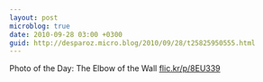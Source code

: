 ```yaml
---
layout: post
microblog: true
date: 2010-09-28 03:00 +0300
guid: http://desparoz.micro.blog/2010/09/28/t25825950555.html
---
```

Photo of the Day: The Elbow of the Wall [flic.kr/p/8EU339](http://flic.kr/p/8EU339)
